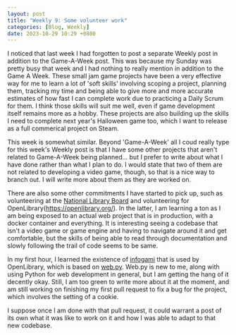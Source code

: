 ```yaml
---
layout: post
title: "Weekly 9: Some volunteer work" 
categories: [Blog, Weekly]
date: 2023-10-29 10:29 +0800
---
```


I noticed that last week I had forgotten to post a separate Weekly post in addition to the Game-A-Week post. This was because my Sunday was pretty busy that week and I had nothing to really mention in addition to the Game A Week. These small jam game projects have been a very effective way for me to learn a lot of 'soft skills' involving scoping a project, planning them, tracking my time and being able to give more and more accurate estimates of how fast I can complete work due to practicing a Daily Scrum for them. I think those skills will suit me well, even if game development itself remains more as a hobby. These projects are also building up the skills I need to complete next year's Halloween game too, which I want to release as a full commerical project on Steam.

This week is somewhat similar. Beyond 'Game-A-Week' all I coud really type for this week's Weekly post is that I have some other projects that aren't related to Game-A-Week being planned... but I prefer to write about what I have done rather than what I plan to do. I would state that two of them are not related to developing a video game, though, so that is a nice way to branch out. I will write more about them as they are worked on.

There are also some other commitments I have started to pick up, such as volunteering at the [National Library Board](https://www.nlb.gov.sg/main/home) and volunteering for OpenLibrary(https://openlibrary.org/). In the latter, I am learning a ton as I am being exposed to an actual web project that is in production, with a docker container and everything. It is interesting seeing a codebase that isn't a video game or game engine and having to navigate around it and get comfortable, but the skills of being able to read through documentation and slowly following the trail of code seems to be same. 

In my first hour, I learned the existence of [infogami](https://openlibrary.org/dev/docs/infogami) that is used by OpenLibrary, which is based on [web.py](https://webpy.org/). Web.py is new to me, along with using Python for web development in general, but I am getting the hang of it decently okay. Still, I am too green to write more about it at the moment, and am still working on finishing my first pull request to fix a bug for the project, which involves the setting of a cookie. 

I suppose once I am done with that pull request, it could warrant a post of its own what it was like to work on it and how I was able to adapt to that new codebase.

